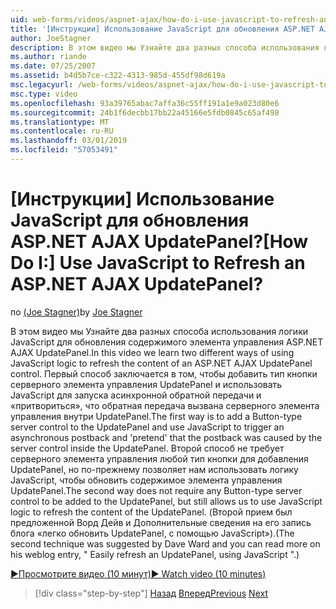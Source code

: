 ```yaml
---
uid: web-forms/videos/aspnet-ajax/how-do-i-use-javascript-to-refresh-an-aspnet-ajax-updatepanel
title: '[Инструкции] Использование JavaScript для обновления ASP.NET AJAX UpdatePanel? | Документы Майкрософт'
author: JoeStagner
description: В этом видео мы Узнайте два разных способа использования логики JavaScript для обновления содержимого элемента управления ASP.NET AJAX UpdatePanel. Первый способ — добавить...
ms.author: riande
ms.date: 07/25/2007
ms.assetid: b4d5b7ce-c322-4313-985d-455df98d619a
msc.legacyurl: /web-forms/videos/aspnet-ajax/how-do-i-use-javascript-to-refresh-an-aspnet-ajax-updatepanel
msc.type: video
ms.openlocfilehash: 93a39765abac7affa36c55ff191a1e9a023d80e6
ms.sourcegitcommit: 24b1f6decbb17bb22a45166e5fdb0845c65af498
ms.translationtype: MT
ms.contentlocale: ru-RU
ms.lasthandoff: 03/01/2019
ms.locfileid: "57053491"
---
```

<a name="how-do-i-use-javascript-to-refresh-an-aspnet-ajax-updatepanel"></a><span data-ttu-id="443f1-105">[Инструкции] Использование JavaScript для обновления ASP.NET AJAX UpdatePanel?</span><span class="sxs-lookup"><span data-stu-id="443f1-105">[How Do I:] Use JavaScript to Refresh an ASP.NET AJAX UpdatePanel?</span></span>
====================
<span data-ttu-id="443f1-106">по [(Joe Stagner)](https://github.com/JoeStagner)</span><span class="sxs-lookup"><span data-stu-id="443f1-106">by [Joe Stagner](https://github.com/JoeStagner)</span></span>

<span data-ttu-id="443f1-107">В этом видео мы Узнайте два разных способа использования логики JavaScript для обновления содержимого элемента управления ASP.NET AJAX UpdatePanel.</span><span class="sxs-lookup"><span data-stu-id="443f1-107">In this video we learn two different ways of using JavaScript logic to refresh the content of an ASP.NET AJAX UpdatePanel control.</span></span> <span data-ttu-id="443f1-108">Первый способ заключается в том, чтобы добавить тип кнопки серверного элемента управления UpdatePanel и использовать JavaScript для запуска асинхронной обратной передачи и «притвориться», что обратная передача вызвана серверного элемента управления внутри UpdatePanel.</span><span class="sxs-lookup"><span data-stu-id="443f1-108">The first way is to add a Button-type server control to the UpdatePanel and use JavaScript to trigger an asynchronous postback and 'pretend' that the postback was caused by the server control inside the UpdatePanel.</span></span> <span data-ttu-id="443f1-109">Второй способ не требует серверного элемента управления любой тип кнопки для добавления UpdatePanel, но по-прежнему позволяет нам использовать логику JavaScript, чтобы обновить содержимое элемента управления UpdatePanel.</span><span class="sxs-lookup"><span data-stu-id="443f1-109">The second way does not require any Button-type server control to be added to the UpdatePanel, but still allows us to use JavaScript logic to refresh the content of the UpdatePanel.</span></span> <span data-ttu-id="443f1-110">(Второй прием был предложенной Ворд Дейв и Дополнительные сведения на его запись блога «легко обновить UpdatePanel, с помощью JavaScript»).</span><span class="sxs-lookup"><span data-stu-id="443f1-110">(The second technique was suggested by Dave Ward and you can read more on his weblog entry, " Easily refresh an UpdatePanel, using JavaScript ".)</span></span>

[<span data-ttu-id="443f1-111">&#9654;Просмотрите видео (10 минут)</span><span class="sxs-lookup"><span data-stu-id="443f1-111">&#9654; Watch video (10 minutes)</span></span>](https://channel9.msdn.com/Blogs/ASP-NET-Site-Videos/how-do-i-use-javascript-to-refresh-an-aspnet-ajax-updatepanel)

> [!div class="step-by-step"]
> <span data-ttu-id="443f1-112">[Назад](how-do-i-build-a-custom-aspnet-ajax-server-control.md)
> [Вперед](how-do-i-determine-whether-an-asynchronous-postback-has-occurred.md)</span><span class="sxs-lookup"><span data-stu-id="443f1-112">[Previous](how-do-i-build-a-custom-aspnet-ajax-server-control.md)
[Next](how-do-i-determine-whether-an-asynchronous-postback-has-occurred.md)</span></span>
